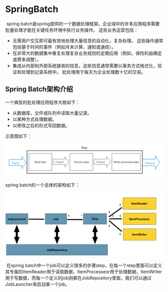# SpringBatch

​	spring batch是spring提供的一个数据处理框架。企业域中的许多应用程序需要批量处理才能在关键任务环境中执行业务操作。 这些业务运营包括：

* 无需用户交互即可最有效地处理大量信息的自动化，复杂处理。 这些操作通常包括基于时间的事件（例如月末计算，通知或通信）。
* 在非常大的数据集中重复处理复杂业务规则的定期应用（例如，保险利益确定或费率调整）。
* 集成从内部和外部系统接收的信息，这些信息通常需要以事务方式格式化，验证和处理到记录系统中。 批处理用于每天为企业处理数十亿的交易。 

## Spring Batch架构介绍

一个典型的批处理应用程序大致如下：

- 从数据库，文件或队列中读取大量记录。
- 以某种方式处理数据。
- 以修改之后的形式写回数据。

示意图如下：

![image-20211216173740706](README/image-20211216173740706.png)

spring batch的一个总体的架构如下：

![image-20211216173759121](README/image-20211216173759121.png)

​	在spring batch中一个job可以定义很多的步骤step，在每一个step里面可以定义其专属的ItemReader用于读取数据，ItemProcesseor用于处理数据，ItemWriter用于写数据，而每一个定义的job则都在JobRepository里面，我们可以通过JobLauncher来启动某一个job。
 

